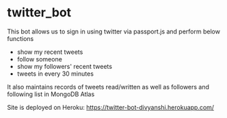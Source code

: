 # twitter_bot

This bot allows us to sign in using twitter via passport.js and perform below functions
- show my recent tweets
- follow someone
- show my followers' recent tweets
- tweets in every 30 minutes

It also maintains records of tweets read/written as well as followers and following list in MongoDB Atlas

Site is deployed on Heroku: https://twitter-bot-divyanshi.herokuapp.com/
